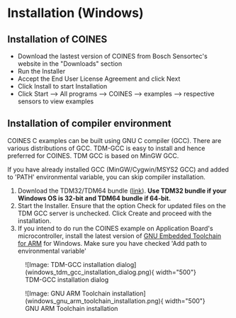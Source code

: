 # Installation (Windows)

## Installation of COINES

- Download the lastest version of COINES from Bosch Sensortec's website in the "Downloads" section
- Run the Installer
- Accept the End User License Agreement and click Next
- Click Install to start Installation
- Click Start --> All  programs --> COINES --> examples --> respective sensors to view examples

## Installation of compiler environment

COINES C examples can be built using GNU C compiler (GCC).
There are various distributions of GCC.
TDM-GCC is easy to install and hence preferred for COINES.
TDM GCC is based on MinGW GCC.

If you have already installed GCC (MinGW/Cygwin/MSYS2 GCC) and added to 'PATH' environmental variable, you can skip compiler installation.

1. Download the TDM32/TDM64 bundle ([link](http://tdm-gcc.tdragon.net/)).
**Use TDM32 bundle if your Windows OS is 32-bit and TDM64 bundle if 64-bit.**
2. Start the Installer.
Ensure that the option Check for updated files on the TDM GCC server is unchecked.
Click Create and proceed with the installation.
3. If you intend to do run the COINES example on Application Board's microcontroller, install the latest version of [GNU Embedded Toolchain for ARM](https://developer.arm.com/open-source/gnu-toolchain/gnu-rm/downloads) for Windows.
Make sure you have checked 'Add path to environmental variable'

<figure markdown>
  ![Image: TDM-GCC installation dialog](windows_tdm_gcc_installation_dialog.png){ width="500"}
  <figcaption>TDM-GCC installation dialog</figcaption>
</figure>

<figure markdown>
  ![Image: GNU ARM Toolchain installation](windows_gnu_arm_toolchain_installation.png){ width="500"}
  <figcaption>GNU ARM Toolchain installation</figcaption>
</figure>
